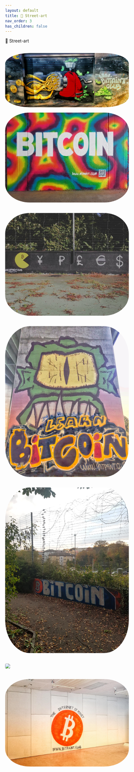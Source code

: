 ```yaml
---
layout: default
title: 🌆 Street-art
nav_order: 3
has_children: false
---
```

<span class="fs-8">🌆 Street-art</span><br>
<br>


 <img src="/img/The%20internet%20machine.jpeg" height="auto" width="400" style="border-radius:20%"><br>


 <img src="/img/Bitcoin.jpg" height="auto" width="400" style="border-radius:20%"><br><br>


 <img src="/img/Fiatman.jpg" height="auto" width="400" style="border-radius:20%"><br><br>


 <img src="/img/Learn-Bitcoin.jpg" height="auto" width="400" style="border-radius:20%"><br><br>


 <img src="/img/Bitcoin_2.jpg" height="auto" width="400" style="border-radius:20%"><br><br>


 <img src="/img/use bitcoin.jpg" height="auto" width="400" style="border-radius:20%"><br><br>


 <img src="/img/The Internet Of money.jpg" height="auto" width="400" style="border-radius:20%"><br><br>

